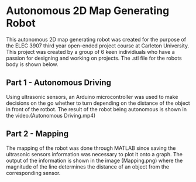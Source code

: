 # Autonomous 2D Map Generating Robot
This autonomous 2D map generating robot was created for the purpose of the ELEC 3907 third year open-ended project course at Carleton University. This project was created by a group of 6 keen individiuals who have a passion for designing and working on projects.
The .stl file for the robots body is shown below. 

## Part 1 - Autonomous Driving 
Using ultrasonic sensors, an Arduino microcontroller was used to make decisions on the go whether to turn depending on the distance of the object in front of the rotbot. The result of the robot being autonomous is shown in the video.(Autonomous Driving.mp4)

## Part 2 - Mapping 
The mapping of the robot was done through MATLAB since saving the ultrasonic sensors information was necessary to plot it onto a graph. The output of the information is shown in the image (Mapping.png) where the magnitude of the line determines the distance of an object from the corresponding sensor. 
